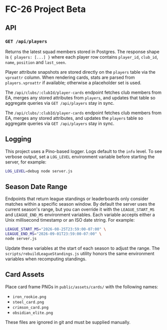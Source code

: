 # FC-26 Project Beta

## API

### `GET /api/players`

Returns the latest squad members stored in Postgres.
The response shape is `{ players: [...] }` where each player row contains
`player_id`, `club_id`, `name`, `position` and `last_seen`.

Player attribute snapshots are stored directly on the `players` table via the
`vproattr` column. When rendering cards, stats are parsed from `players.vproattr`
if available; otherwise a placeholder set is used.

The `/api/clubs/:clubId/player-cards` endpoint fetches club members from EA,
merges any stored attributes from `players`, and updates that table so aggregate
queries via `GET /api/players` stay in sync.

The `/api/clubs/:clubId/player-cards` endpoint fetches club members from EA,
merges any stored attributes, and updates the `players` table so aggregate
queries via `GET /api/players` stay in sync.

## Logging

This project uses a Pino-based logger. Logs default to the `info` level. To see
verbose output, set a `LOG_LEVEL` environment variable before starting the
server, for example:

```bash
LOG_LEVEL=debug node server.js
```

## Season Date Range

Endpoints that return league standings or leaderboards only consider matches
within a specific season window. By default the server uses the current season's
range, but you can override it with the `LEAGUE_START_MS` and
`LEAGUE_END_MS` environment variables. Each variable accepts either a Unix
millisecond timestamp or an ISO date string. For example:

```bash
LEAGUE_START_MS="2026-08-25T23:59:00-07:00" \
LEAGUE_END_MS="2026-09-01T23:59:00-07:00" \
node server.js
```

Update these variables at the start of each season to adjust the range. The
`scripts/rebuildLeagueStandings.js` utility honors the same environment
variables when recomputing standings.

## Card Assets

Place card frame PNGs in `public/assets/cards/` with the following names:
- `iron_rookie.png`
- `steel_card.png`
- `crimson_card.png`
- `obsidian_elite.png`

These files are ignored in git and must be supplied manually.

